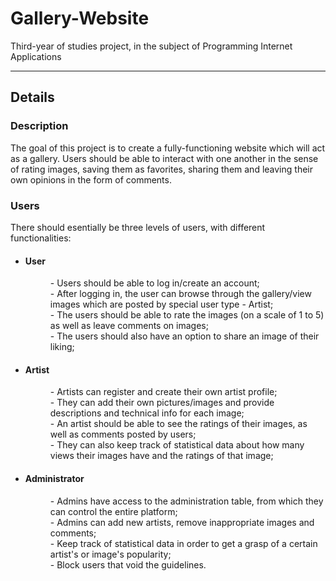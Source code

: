 # Gallery-Website
Third-year of studies project, in the subject of Programming Internet Applications
<hr>
<h2>Details</h2>
<h3>Description</h3>
<p>
  The goal of this project is to create a fully-functioning website which will act as a gallery. Users should be able to interact with one another in the sense of rating images, saving them as favorites, sharing them and leaving their own opinions in the form of comments.
</p>
<h3>Users</h3>
<p>There should esentially be three levels of users, with different functionalities:</p>
<ul><dl>
    <li>
    <dt><h4>User</h4><dt>
    <dd>
     - Users should be able to log in/create an account;<br>
     - After logging in,  the user can browse through the gallery/view images which are posted by special user type - Artist;<br>
     - The users should be able to rate the images (on a scale of 1 to 5) as well as leave comments on images;<br>
     - The users should also have an option to share an image of their liking;<br>
    </dd>
    </li>
    <li>
    <dt><h4>Artist</h4><dt>
    <dd>
     - Artists can register and create their own artist profile;<br>
     - They can add their own pictures/images and provide descriptions and technical info for each image;<br>
     - An artist should be able to see the ratings of their images, as well as comments posted by users;<br>
     - They can also keep track of statistical data about how many views their images have and the ratings of that image;<br>
    </dd>
    </li>
  <li>
    <dt><h4>Administrator</h4><dt>
    <dd>
      - Admins have access to the administration table, from which they can control the entire platform;<br>
     - Admins can add new artists, remove inappropriate images and comments;<br>
     - Keep track of statistical data in order to get a grasp of a certain artist's or image's popularity;<br>
     - Block users that void the guidelines.<br>
    </dd>
    </li>
</dl></ul>
